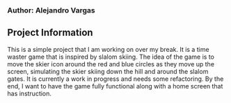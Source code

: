 
### Author: Alejandro Vargas


## Project Information
This is a simple project that I am working on over my break. It is a time waster game that is inspired
by slalom skiing. The idea of the game is to move the skier icon around the red and blue circles as they 
move up the screen, simulating the skier skiing down the hill and around the slalom gates. It is currently
a work in progress and needs some refactoring. By the end, I want to have the game fully functional
along with a home screen that has instruction.